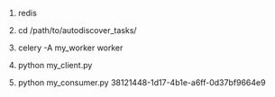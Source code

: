 1. redis

2. cd /path/to/autodiscover_tasks/

3. celery -A my_worker worker

4. python my_client.py

5. python my_consumer.py 38121448-1d17-4b1e-a6ff-0d37bf9664e9
